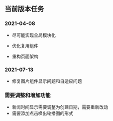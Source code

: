## 当前版本任务

### 2021-04-08
* 尽可能实现全局模块化

* 优化复用组件

* 重构页面架构

### 2021-07-13
* 修复图片组件显示问题和自适应问题

### 需要调整和增加功能

* 新闻时间显示需要调整为创建日期，需要重新改动
* 需要添加点击唤出轮播图的形式



